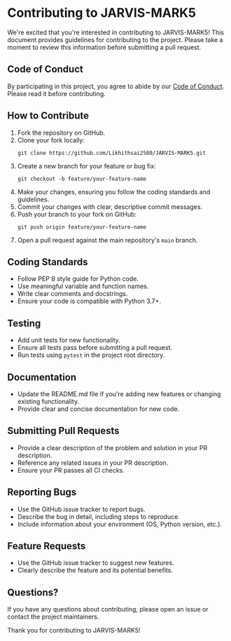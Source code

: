 # Contributing to JARVIS-MARK5

We're excited that you're interested in contributing to JARVIS-MARK5! This document provides guidelines for contributing to the project. Please take a moment to review this information before submitting a pull request.

## Code of Conduct

By participating in this project, you agree to abide by our [Code of Conduct](CODE_OF_CONDUCT.md). Please read it before contributing.

## How to Contribute

1. Fork the repository on GitHub.
2. Clone your fork locally:
   ```
   git clone https://github.com/Likhithsai2580/JARVIS-MARK5.git
   ```
3. Create a new branch for your feature or bug fix:
   ```
   git checkout -b feature/your-feature-name
   ```
4. Make your changes, ensuring you follow the coding standards and guidelines.
5. Commit your changes with clear, descriptive commit messages.
6. Push your branch to your fork on GitHub:
   ```
   git push origin feature/your-feature-name
   ```
7. Open a pull request against the main repository's `main` branch.

## Coding Standards

- Follow PEP 8 style guide for Python code.
- Use meaningful variable and function names.
- Write clear comments and docstrings.
- Ensure your code is compatible with Python 3.7+.

## Testing

- Add unit tests for new functionality.
- Ensure all tests pass before submitting a pull request.
- Run tests using `pytest` in the project root directory.

## Documentation

- Update the README.md file if you're adding new features or changing existing functionality.
- Provide clear and concise documentation for new code.

## Submitting Pull Requests

- Provide a clear description of the problem and solution in your PR description.
- Reference any related issues in your PR description.
- Ensure your PR passes all CI checks.

## Reporting Bugs

- Use the GitHub issue tracker to report bugs.
- Describe the bug in detail, including steps to reproduce.
- Include information about your environment (OS, Python version, etc.).

## Feature Requests

- Use the GitHub issue tracker to suggest new features.
- Clearly describe the feature and its potential benefits.

## Questions?

If you have any questions about contributing, please open an issue or contact the project maintainers.

Thank you for contributing to JARVIS-MARK5!
